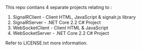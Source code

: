This repo contians 4 separate projects relating to : <Insert Article Ref>

1. SignalRClient - Client HTML, JavaScript & signalr.js library
2. SignalRServer - .NET Core 2.2 C# Project
3. WebSocketClient - Client HTML & JavaScript
4. WebSocketServer - .NET Core 2.2 C# Project

Refer to LICENSE.txt more information.
